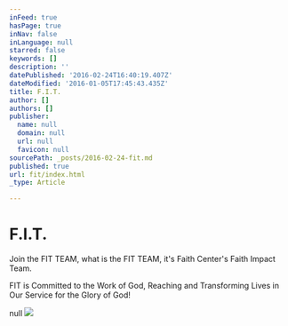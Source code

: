 ```yaml
---
inFeed: true
hasPage: true
inNav: false
inLanguage: null
starred: false
keywords: []
description: ''
datePublished: '2016-02-24T16:40:19.407Z'
dateModified: '2016-01-05T17:45:43.435Z'
title: F.I.T.
author: []
authors: []
publisher:
  name: null
  domain: null
  url: null
  favicon: null
sourcePath: _posts/2016-02-24-fit.md
published: true
url: fit/index.html
_type: Article

---
```

# **F.I.T.**

Join the FIT TEAM, what is the FIT TEAM,  it's Faith Center's Faith Impact Team.

FIT is Committed to the Work of God, Reaching and Transforming Lives in Our Service for the Glory of God!

null
![](https://the-grid-user-content.s3-us-west-2.amazonaws.com/d8883f44-b6f7-4c9f-9606-81f184be1044.jpg)